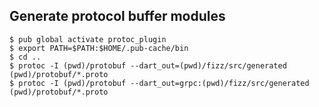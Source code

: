 ## Generate protocol buffer modules

```shell
$ pub global activate protoc_plugin
$ export PATH=$PATH:$HOME/.pub-cache/bin
$ cd ..
$ protoc -I (pwd)/protobuf --dart_out=(pwd)/fizz/src/generated (pwd)/protobuf/*.proto
$ protoc -I (pwd)/protobuf --dart_out=grpc:(pwd)/fizz/src/generated (pwd)/protobuf/*.proto
```
